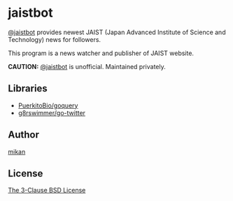 jaistbot
========

[@jaistbot](https://twitter.com/jaistbot) provides newest JAIST (Japan Advanced Institute of Science and Technology) news for followers.

This program is a news watcher and publisher of JAIST website.

**CAUTION:** [@jaistbot](https://twitter.com/jaistbot) is unofficial. Maintained privately.

Libraries
--------

* [PuerkitoBio/goquery](https://github.com/PuerkitoBio/goquery)
* [g8rswimmer/go-twitter](https://github.com/g8rswimmer/go-twitter)

Author
------

[mikan](https://github.com/mikan)

License
-------

[The 3-Clause BSD License](LICENSE)
